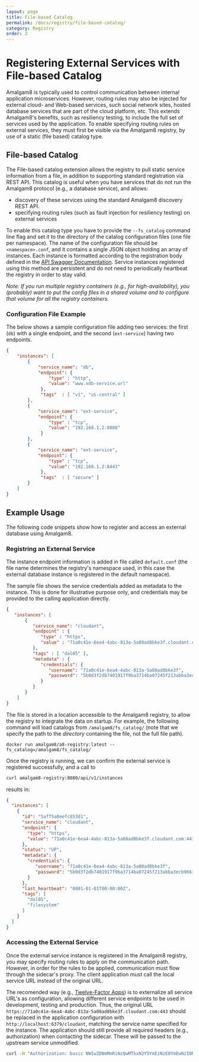 ```yaml
---
layout: page
title: File-based Catalog
permalink: /docs/registry/file-based-catalog/
category: Registry
order: 2
---
```


# Registering External Services with File-based Catalog <a id="filecatalog"></a>

Amalgam8 is typically used to control communication between internal application microservices. However, routing rules may also be injected for external cloud- and Web-based services, 
such social network sites, hosted database services that are part of the cloud platform, etc.
This extends Amalgam8's benefits, such as resiliency testing, to include the full set of services used by the application. 
To enable specifying routing rules on external services, they must first be visible via the Amalgam8 registry, by use of a static (file based) catalog type.

## File-based Catalog

The File-based catalog extension allows the registry to pull static service information from a file, in addition to supporting standard registration via REST API.
This catalog is useful when you have services that do not run the Amalgam8 protocol (e.g., a database service), and allows:

- discovery of these services using the standard Amalgam8 discovery REST API.
- specifying routing rules (such as fault injection for resiliency testing) on external services

To enable this catalog type you have to provide the `--fs_catalog` command line flag and set it to the directory of the catalog configuration files (one file per namespace).
The name of the configuration file should be `<namespace>.conf`, and it contains a single JSON object holding an array of instances.
Each instance is formatted according to the registration body defined in the [API Swagger Documentation](https://amalgam8.io/api/registry).
Service instances registered using this method are persistent and do not need to periodically heartbeat the registry in order to stay valid.

_Note: If you run multiple registry containers (e.g., for high-availability), you (probably) want to put the config files in a shared volume and to configure that volume for all the registry containers._

### Configuration File Example

The below shows a sample configuration file adding two services: the first (`db`) with a single endpoint, and the second (`ext-service`) having two endpoints. 

```json
{
    "instances": [
        {
            "service_name": "db",
            "endpoint": {
                "type" : "http",
                "value": "www.xdb-service.url"
             },
             "tags"  : [ "v1", "us-central" ]
        },
        {
            "service_name": "ext-service",
            "endpoint": {
                "type" : "tcp",
                "value": "192.168.1.2:8080"
             }
        },
        {
            "service_name": "ext-service",
            "endpoint": {
                "type" : "tcp",
                "value": "192.168.1.2:8443"
             },
             "tags"  : [ "secure" ]
        }        
    ]
}
```

## Example Usage

The following code snippets show how to register and access an external database using Amalgam8.

### Registring an External Service

The instance endpoint information is added in file called `default.conf` (the file name determines the registry's namespace used, in this case the external database instance is registered in the default namespace).

The sample file shows the service credentials added as metadata to the instance. This is done for illustrative purpose only, and credentials may be provided to the calling application directly. 

```json
{
   "instances": [
       {
          "service_name": "cloudant",
          "endpoint" : {
             "type" : "https",
             "value" : "71a0c41e-6ea4-4abc-813a-5a08ad8bke3f.cloudant.com:443"
          },
          "tags" : [ "dal05" ],
          "metadata" : {
             "credentials": {
                "username": "71a0c41e-6ea4-4abc-813a-5a08ad8bke3f",
                "password": "5b0d3f2db7401917f9ba3714ba07245f213abba3ecb96632796487f0e553435c"
             }
          }
       }
    ]
}
```

The file is stored in a location accessible to the Amalgam8 registry, to allow the registry to integrate the data on startup.
For example, the following command will load catalogs from `/amalgam8/fs_catalog/` (note that we specify the path to the _directory_ containing the file, not the full file path).

`docker run amalgam8/a8-registry:latest --fs_catalog=/amalgam8/fs_catalog/`
 
Once the registry is running, we can confirm the external service is registered successfully, and a call to 

```bash
curl amalgam8-registry:8080/api/v1/instances
```

results in:

```json
{
  "instances": [
    {
      "id": "5aff5a8eefc853d1",
      "service_name": "cloudant",
      "endpoint": {
        "type": "https",
        "value": "71a0c41e-6ea4-4abc-813a-5a08ad8bke3f.cloudant.com:443"
      },
      "status": "UP",
      "metadata": {
        "credentials": {
           "username": "71a0c41e-6ea4-4abc-813a-5a08ad8bke3f",
           "password": "5b0d3f2db7401917f9ba3714ba07245f213abba3ecb96632796487f0e553435c"
        }
      },
      "last_heartbeat": "0001-01-01T00:00:00Z",
      "tags": [
        "dal05",
        "filesystem"
      ]
    }
  ]
}
```

### Accessing the External Service

Once the external service instance is registered in the Amalgam8 registry, you may specify routing rules to apply on the communication path.
However, in order for the rules to be applied, communication must flow through the sidecar's proxy. The client application must call the local service URL instead of the original URL.

The recomended way (e.g., [Twelve-Factor Apps](https://12factor.net/)) is to externalize all service URL's as configuration, allowing different service endpoints to be used in development, testing and production. 
Thus, the original URL `https://71a0c41e-6ea4-4abc-813a-5a08ad8bke3f.cloudant.com:443` should be replaced in the application configuration with `http://localhost:6379/cloudant`, matching the service name specified for the instance.
The application should still provide all required headers (e.g., authorization) when contacting the sidecar. These will be passed to the upstream service unmodified.

```bash
curl -H "Authorization: basic NWIwZDNmMmRiNzQwMTkxN2Y5YmEzNzE0YmEwNzI0NWYyMTNlYmVmM2VjYjk2NjMyNzk2NDg3ZjBlNTUzNDM1Ywo=" http://localhost:6379/cloudant/<database>/<document_id>/
```
